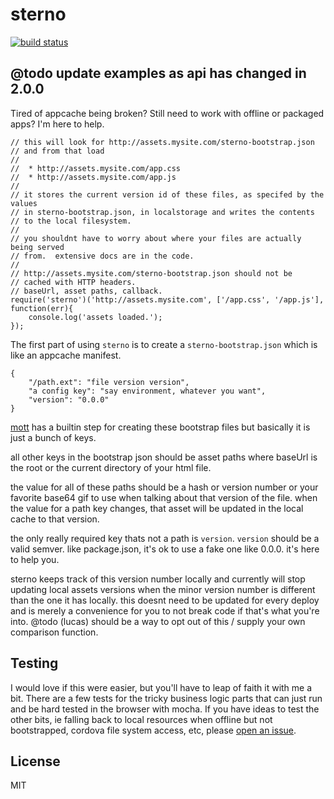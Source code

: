 # sterno

[![build status](https://secure.travis-ci.org/imlucas/node-sterno.png)](http://travis-ci.org/imlucas/node-sterno)

## @todo update examples as api has changed in 2.0.0

Tired of appcache being broken?  Still need to work with offline or packaged apps?  I'm here to help.

    // this will look for http://assets.mysite.com/sterno-bootstrap.json
    // and from that load
    //
    //  * http://assets.mysite.com/app.css
    //  * http://assets.mysite.com/app.js
    //
    // it stores the current version id of these files, as specifed by the values
    // in sterno-bootstrap.json, in localstorage and writes the contents
    // to the local filesystem.
    //
    // you shouldnt have to worry about where your files are actually being served
    // from.  extensive docs are in the code.
    //
    // http://assets.mysite.com/sterno-bootstrap.json should not be
    // cached with HTTP headers.
    // baseUrl, asset paths, callback.
    require('sterno')('http://assets.mysite.com', ['/app.css', '/app.js'], function(err){
        console.log('assets loaded.');
    });


The first part of using `sterno` is to create a
`sterno-bootstrap.json` which is like an appcache manifest.

    {
        "/path.ext": "file version version",
        "a config key": "say environment, whatever you want",
        "version": "0.0.0"
    }

[mott](http://github.com/imlucas/mott) has a builtin step for creating these
bootstrap files but basically it is just a bunch of keys.

all other keys in the bootstrap json should be asset paths where baseUrl is the
root or the current directory of your html file.

the value for all of these paths should be a hash or version number or
your favorite base64 gif to use when talking about that version of the file.
when the value for a path key changes, that asset will be updated in the local
cache to that version.

the only really required key thats not a path is `version`.
`version` should be a valid semver.
like package.json, it's ok to use a fake one like 0.0.0.
it's here to help you.

sterno keeps track of this version number locally and currently
will stop updating local assets versions when the minor version number is
different than the one it has locally.  this doesnt need to be updated for
every deploy and is merely a convenience for you to not break code
if that's what you're into.
@todo (lucas) should be a way to opt out of this / supply your own
              comparison function.


## Testing

I would love if this were easier, but you'll have to leap of
faith it with me a bit.  There are a few tests for the tricky
business logic parts that can just run and be hard tested in
the browser with mocha.  If you have ideas to test the other bits,
ie falling back to local resources when offline but not bootstrapped,
cordova file system access, etc, please [open an issue](https://github.com/imlucas/node-sterno/issues).

## License

MIT
